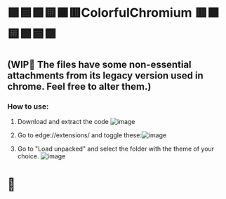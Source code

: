 # 🟪🟦🟩🟨🟧🟥ColorfulChromium 🟥🟧🟨🟩🟦🟪
## (WIP🚧 The files have some non-essential attachments from its legacy version used in chrome. Feel free to alter them.)
 ### How to use:
 
1) Download and extract the code ![image](https://user-images.githubusercontent.com/89298319/209341182-1e664e5a-635d-4f50-a633-a3bcdc4d8b80.png)

2) Go to edge://extensions/ and toggle these:![image](https://user-images.githubusercontent.com/89298319/209340724-b641cb23-a399-477f-80e0-3edc4298fef4.png)
3) Go to "Load unpacked" and select the folder with the theme of your choice. ![image](https://user-images.githubusercontent.com/89298319/209340932-0acf28df-cb51-4d32-a7c9-8a4ddb1ba64e.png)

# 🎊
